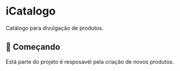 # iCatalogo

Catálogo para divulgação de produtos.

## 🚀 Começando

Está parte do projeto é resposavél pela criação de novos produtos.
